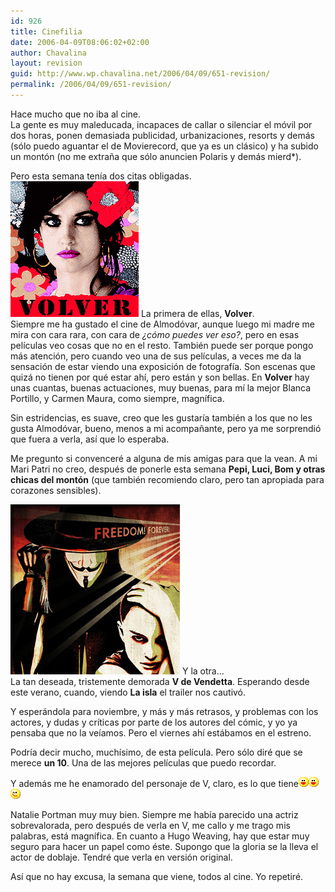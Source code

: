 ```yaml
---
id: 926
title: Cinefilia
date: 2006-04-09T08:06:02+02:00
author: Chavalina
layout: revision
guid: http://www.wp.chavalina.net/2006/04/09/651-revision/
permalink: /2006/04/09/651-revision/
---
```

Hace mucho que no iba al cine.  
La gente es muy maleducada, incapaces de callar o silenciar el móvil por dos horas, ponen demasiada publicidad, urbanizaciones, resorts y demás (sólo puedo aguantar el de Movierecord, que ya es un clásico) y ha subido un montón (no me extra&ntilde;a que sólo anuncien Polaris y demás mierd*).

Pero esta semana ten&iacute;a dos citas obligadas.  
<img class="imgizqda" src="/imagenes/fotos/volver-almodovar.jpg" alt="Cartel de Volver, pel&iacute;cula de Pedro Almodóvar" /> La primera de ellas, **Volver**.  
Siempre me ha gustado el cine de Almodóvar, aunque luego mi madre me mira con cara rara, con cara de _&iquest;cómo puedes ver eso?_, pero en esas pel&iacute;culas veo cosas que no en el resto. También puede ser porque pongo más atención, pero cuando veo una de sus pel&iacute;culas, a veces me da la sensación de estar viendo una exposición de fotograf&iacute;a. Son escenas que quizá no tienen por qué estar ah&iacute;, pero están y son bellas. En **Volver** hay unas cuantas, buenas actuaciones, muy buenas, para m&iacute; la mejor Blanca Portillo, y Carmen Maura, como siempre, magn&iacute;fica.

Sin estridencias, es suave, creo que les gustar&iacute;a también a los que no les gusta Almodóvar, bueno, menos a mi acompa&ntilde;ante, pero ya me sorprendió que fuera a verla, as&iacute; que lo esperaba. 

Me pregunto si convenceré a alguna de mis amigas para que la vean. A mi Mari Patri no creo, después de ponerle esta semana **Pepi, Luci, Bom y otras chicas del montón** (que también recomiendo claro, pero tan apropiada para corazones sensibles).

<img class="imgizqda" src="/imagenes/fotos/v-de-vendetta.jpg" alt="V de Vendetta" /> Y la otra…  
La tan deseada, tristemente demorada **V de Vendetta**. Esperando desde este verano, cuando, viendo **La isla** el trailer nos cautivó.

Y esperándola para noviembre, y más y más retrasos, y problemas con los actores, y dudas y cr&iacute;ticas por parte de los autores del cómic, y yo ya pensaba que no la ve&iacute;amos. Pero el viernes ah&iacute; estábamos en el estreno.

Podr&iacute;a decir mucho, much&iacute;simo, de esta pel&iacute;cula. Pero sólo diré que se merece **un 10**. Una de las mejores pel&iacute;culas que puedo recordar.

Y además me he enamorado del personaje de V, claro, es lo que tiene![emo](/imagenes/emoticonos/risa.gif)![emo](/imagenes/emoticonos/risa.gif)![emo](/imagenes/emoticonos/guino.gif) 

Natalie Portman muy muy bien. Siempre me hab&iacute;a parecido una actriz sobrevalorada, pero después de verla en V, me callo y me trago mis palabras, está magn&iacute;fica. En cuanto a Hugo Weaving, hay que estar muy seguro para hacer un papel como éste. Supongo que la gloria se la lleva el actor de doblaje. Tendré que verla en versión original. 

As&iacute; que no hay excusa, la semana que viene, todos al cine. Yo repetiré.